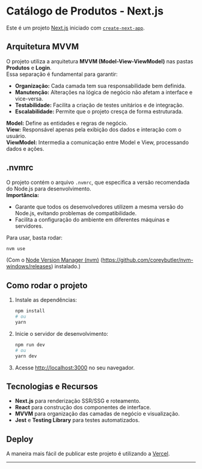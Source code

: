 # Catálogo de Produtos - Next.js

Este é um projeto [Next.js](https://nextjs.org) iniciado com [`create-next-app`](https://nextjs.org/docs/app/api-reference/cli/create-next-app).

## Arquitetura MVVM

O projeto utiliza a arquitetura **MVVM (Model-View-ViewModel)** nas pastas **Produtos** e **Login**.  
Essa separação é fundamental para garantir:

- **Organização:** Cada camada tem sua responsabilidade bem definida.
- **Manutenção:** Alterações na lógica de negócio não afetam a interface e vice-versa.
- **Testabilidade:** Facilita a criação de testes unitários e de integração.
- **Escalabilidade:** Permite que o projeto cresça de forma estruturada.

**Model:** Define as entidades e regras de negócio.  
**View:** Responsável apenas pela exibição dos dados e interação com o usuário.  
**ViewModel:** Intermedia a comunicação entre Model e View, processando dados e ações.

## .nvmrc

O projeto contém o arquivo `.nvmrc`, que especifica a versão recomendada do Node.js para desenvolvimento.  
**Importância:**  
- Garante que todos os desenvolvedores utilizem a mesma versão do Node.js, evitando problemas de compatibilidade.
- Facilita a configuração do ambiente em diferentes máquinas e servidores.

Para usar, basta rodar:
```bash
nvm use
```
(Com o [Node Version Manager (nvm)](https://github.com/nvm-sh/nvm) (https://github.com/coreybutler/nvm-windows/releases) instalado.)

## Como rodar o projeto

1. Instale as dependências:
   ```bash
   npm install
   # ou
   yarn
   ```

2. Inicie o servidor de desenvolvimento:
   ```bash
   npm run dev
   # ou
   yarn dev
   ```

3. Acesse [http://localhost:3000](http://localhost:3000) no seu navegador.

## Tecnologias e Recursos

- **Next.js** para renderização SSR/SSG e roteamento.
- **React** para construção dos componentes de interface.
- **MVVM** para organização das camadas de negócio e visualização.
- **Jest** e **Testing Library** para testes automatizados.

## Deploy

A maneira mais fácil de publicar este projeto é utilizando a [Vercel](https://vercel.com/new?utm_medium=default-template&filter=next.js&utm_source=create-next-app&utm_campaign=create-next-app-readme).

---
